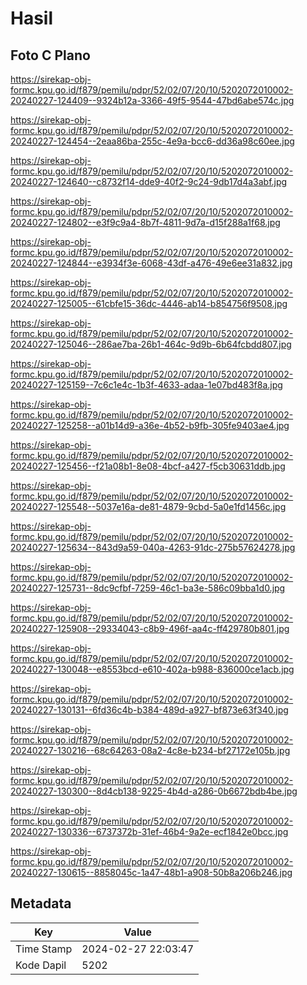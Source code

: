 # Hasil

## Foto C Plano

https://sirekap-obj-formc.kpu.go.id/f879/pemilu/pdpr/52/02/07/20/10/5202072010002-20240227-124409--9324b12a-3366-49f5-9544-47bd6abe574c.jpg

https://sirekap-obj-formc.kpu.go.id/f879/pemilu/pdpr/52/02/07/20/10/5202072010002-20240227-124454--2eaa86ba-255c-4e9a-bcc6-dd36a98c60ee.jpg

https://sirekap-obj-formc.kpu.go.id/f879/pemilu/pdpr/52/02/07/20/10/5202072010002-20240227-124640--c8732f14-dde9-40f2-9c24-9db17d4a3abf.jpg

https://sirekap-obj-formc.kpu.go.id/f879/pemilu/pdpr/52/02/07/20/10/5202072010002-20240227-124802--e3f9c9a4-8b7f-4811-9d7a-d15f288a1f68.jpg

https://sirekap-obj-formc.kpu.go.id/f879/pemilu/pdpr/52/02/07/20/10/5202072010002-20240227-124844--e3934f3e-6068-43df-a476-49e6ee31a832.jpg

https://sirekap-obj-formc.kpu.go.id/f879/pemilu/pdpr/52/02/07/20/10/5202072010002-20240227-125005--61cbfe15-36dc-4446-ab14-b854756f9508.jpg

https://sirekap-obj-formc.kpu.go.id/f879/pemilu/pdpr/52/02/07/20/10/5202072010002-20240227-125046--286ae7ba-26b1-464c-9d9b-6b64fcbdd807.jpg

https://sirekap-obj-formc.kpu.go.id/f879/pemilu/pdpr/52/02/07/20/10/5202072010002-20240227-125159--7c6c1e4c-1b3f-4633-adaa-1e07bd483f8a.jpg

https://sirekap-obj-formc.kpu.go.id/f879/pemilu/pdpr/52/02/07/20/10/5202072010002-20240227-125258--a01b14d9-a36e-4b52-b9fb-305fe9403ae4.jpg

https://sirekap-obj-formc.kpu.go.id/f879/pemilu/pdpr/52/02/07/20/10/5202072010002-20240227-125456--f21a08b1-8e08-4bcf-a427-f5cb30631ddb.jpg

https://sirekap-obj-formc.kpu.go.id/f879/pemilu/pdpr/52/02/07/20/10/5202072010002-20240227-125548--5037e16a-de81-4879-9cbd-5a0e1fd1456c.jpg

https://sirekap-obj-formc.kpu.go.id/f879/pemilu/pdpr/52/02/07/20/10/5202072010002-20240227-125634--843d9a59-040a-4263-91dc-275b57624278.jpg

https://sirekap-obj-formc.kpu.go.id/f879/pemilu/pdpr/52/02/07/20/10/5202072010002-20240227-125731--8dc9cfbf-7259-46c1-ba3e-586c09bba1d0.jpg

https://sirekap-obj-formc.kpu.go.id/f879/pemilu/pdpr/52/02/07/20/10/5202072010002-20240227-125908--29334043-c8b9-496f-aa4c-ff429780b801.jpg

https://sirekap-obj-formc.kpu.go.id/f879/pemilu/pdpr/52/02/07/20/10/5202072010002-20240227-130048--e8553bcd-e610-402a-b988-836000ce1acb.jpg

https://sirekap-obj-formc.kpu.go.id/f879/pemilu/pdpr/52/02/07/20/10/5202072010002-20240227-130131--6fd36c4b-b384-489d-a927-bf873e63f340.jpg

https://sirekap-obj-formc.kpu.go.id/f879/pemilu/pdpr/52/02/07/20/10/5202072010002-20240227-130216--68c64263-08a2-4c8e-b234-bf27172e105b.jpg

https://sirekap-obj-formc.kpu.go.id/f879/pemilu/pdpr/52/02/07/20/10/5202072010002-20240227-130300--8d4cb138-9225-4b4d-a286-0b6672bdb4be.jpg

https://sirekap-obj-formc.kpu.go.id/f879/pemilu/pdpr/52/02/07/20/10/5202072010002-20240227-130336--6737372b-31ef-46b4-9a2e-ecf1842e0bcc.jpg

https://sirekap-obj-formc.kpu.go.id/f879/pemilu/pdpr/52/02/07/20/10/5202072010002-20240227-130615--8858045c-1a47-48b1-a908-50b8a206b246.jpg


## Metadata

| Key        | Value               |
| ---------- | ------------------- |
| Time Stamp | 2024-02-27 22:03:47 |
| Kode Dapil | 5202                |



